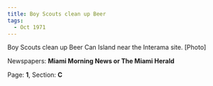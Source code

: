 ```yaml
---  
title: Boy Scouts clean up Beer  
tags:  
  - Oct 1971  
---  
```

  
Boy Scouts clean up Beer Can Island near the Interama site. [Photo]  
  
Newspapers: **Miami Morning News or The Miami Herald**  
  
Page: **1**, Section: **C** 
